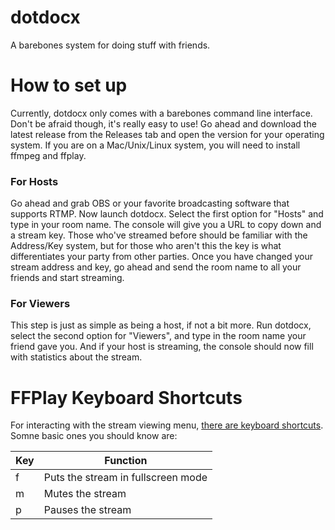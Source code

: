 # dotdocx
A barebones system for doing stuff with friends.

# How to set up
Currently, dotdocx only comes with a barebones command line interface. Don't be afraid though, it's really easy to use! Go ahead and download the latest release from the Releases tab and open the version for your operating system. If you are on a Mac/Unix/Linux system, you will need to install ffmpeg and ffplay.
### For Hosts
Go ahead and grab OBS or your favorite broadcasting software that supports RTMP. Now launch dotdocx. Select the first option for "Hosts" and type in your room name. The console will give you a URL to copy down and a stream key. Those who've streamed before should be familiar with the Address/Key system, but for those who aren't this the key is what differentiates your party from other parties. Once you have changed your stream address and key, go ahead and send the room name to all your friends and start streaming.
### For Viewers
This step is just as simple as being a host, if not a bit more. Run dotdocx, select the second option for "Viewers", and type in the room name your friend gave you. And if your host is streaming, the console should now fill with statistics about the stream.

# FFPlay Keyboard Shortcuts
For interacting with the stream viewing menu, [there are keyboard shortcuts](https://ffmpeg.org/ffplay.html#While-playing). Somne basic ones you should know are:

| Key | Function                           |
|-----|------------------------------------|
| f   | Puts the stream in fullscreen mode |
| m   | Mutes the stream                   |
| p   | Pauses the stream                  |
